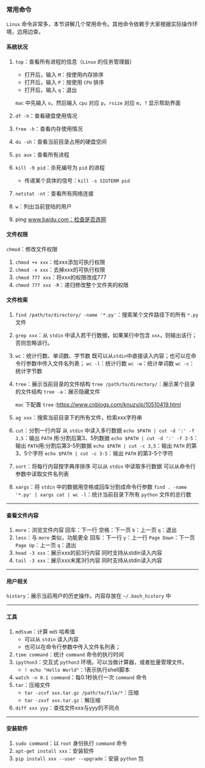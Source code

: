 ### 常用命令

`Linux` 命令非常多，本节讲解几个常用命令。其他命令依赖于大家根据实际操作环境，边用边查。

#### 系统状况

1. `top`：查看所有进程的信息（`Linux` 的任务管理器）

   * 打开后，输入 `M`：按使用内存排序
   * 打开后，输入 `P`：按使用 `CPU` 排序
   * 打开后，输入 `q`：退出

   `mac` 中先输入 `o`，然后输入 `cpu` 对应 `p`，`rsize` 对应 `m`，`?` 显示帮助界面

2. `df -h`：查看硬盘使用情况

3. `free -h`：查看内存使用情况

4. `du -sh`：查看当前目录占用的硬盘空间

5. `ps aux`：查看所有进程

6. `kill -9 pid`：杀死编号为 `pid` 的进程

   * 传递某个具体的信号：`kill -s SIGTERM pid`

7. `netstat -nt`：查看所有网络连接

8. `w`：列出当前登陆的用户

9. ping www.baidu.com：检查是否连网

#### 文件权限

`chmod`：修改文件权限

1. `chmod +x xxx`：给xxx添加可执行权限
2. `chmod -x xxx`：去掉xxx的可执行权限
3. `chmod 777 xxx`：将xxx的权限改成777
4. `chmod 777 xxx -R`：递归修改整个文件夹的权限

#### 文件检索

1. `find /path/to/directory/ -name '*.py'`：搜索某个文件路径下的所有 `*.py` 文件

2. `grep xxx`：从 `stdin` 中读入若干行数据，如果某行中包含 `xxx`，则输出该行；否则忽略该行。

3. `wc`：统计行数、单词数、字节数
   既可以从`stdin`中直接读入内容；也可以在命令行参数中传入文件名列表；
   `wc -l`：统计行数
   `wc -w`：统计单词数
   `wc -c`：统计字节数

4. `tree`：展示当前目录的文件结构
   `tree /path/to/directory/`：展示某个目录的文件结构
   `tree -a`：展示隐藏文件

   `mac` 下配置 `tree` :https://www.cnblogs.com/knuzy/p/10510419.html

5. `ag xxx`：搜索当前目录下的所有文件，检索xxx字符串

6. `cut`：分割一行内容
   从 `stdin` 中读入多行数据
   `echo $PATH | cut -d ':' -f 3,5`：输出 `PATH` 用:分割后第3、5列数据
   `echo $PATH | cut -d ':' -f 3-5`：输出 ` PATH `用:分割后第3-5列数据
   `echo $PATH | cut -c 3,5`：输出 `PATH` 的第3、5个字符
   `echo $PATH | cut -c 3-5`：输出 `PATH` 的第3-5个字符

7. `sort`：将每行内容按字典序排序
   可以从 `stdin` 中读取多行数据
   可以从命令行参数中读取文件名列表

8. `xargs`：将 `stdin` 中的数据用空格或回车分割成命令行参数
   `find . -name '*.py' | xargs cat | wc -l`：统计当前目录下所有 `python` 文件的总行数

----

#### 查看文件内容

1. `more`：浏览文件内容
   回车：下一行
   空格：下一页
   `b`：上一页
   `q`：退出
2. `less`：与 `more` 类似，功能更全
   回车：下一行
   `y`：上一行
   `Page Down`：下一页
   `Page Up`：上一页
   `q`：退出
3. `head -3 xxx`：展示xxx的前3行内容
   同时支持从stdin读入内容
4. `tail -3 xxx`：展示xxx末尾3行内容
   同时支持从stdin读入内容

-----

#### 用户相关

`history`：展示当前用户的历史操作。内容存放在 `~/.bash_history` 中

----

#### 工具

1. `md5sum`：计算 `md5` 哈希值
   * 可以从 `stdin` 读入内容
   * 也可以在命令行参数中传入文件名列表；
2. `time command`：统计 `command` 命令的执行时间
3. `ipython3`：交互式 `python3` 环境。可以当做计算器，或者批量管理文件。
   * `! echo "Hello World"`：!表示执行shell脚本
4. `watch -n 0.1 command`：每0.1秒执行一次 `command` 命令
5. `tar`：压缩文件
   * `tar -zcvf xxx.tar.gz /path/to/file/*`：压缩
   * `tar -zxvf xxx.tar.gz`：解压缩
6. `diff xxx yyy`：查找文件xxx与yyy的不同点

------

#### 安装软件

1. `sudo command`：以 `root` 身份执行 `command` 命令
2. `apt-get install xxx`：安装软件
3. `pip install xxx --user --upgrade`：安装 `python` 包